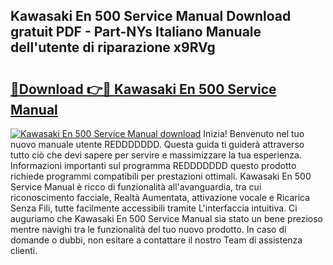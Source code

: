 ## Kawasaki En 500 Service Manual Download gratuit PDF - Part-NYs Italiano Manuale dell'utente di riparazione x9RVg

# <h2><a href="http://df9utk.blite.top/?on=Kawasaki+En+500+Service+Manual">🔗Download 👉🔴 Kawasaki En 500 Service Manual</a></h2>

[![Kawasaki En 500 Service Manual download](https://i.imgur.com/lujVjoI.png)](http://df9utk.blite.top/?on=Kawasaki+En+500+Service+Manual)
Inizia! Benvenuto nel tuo nuovo manuale utente REDDDDDDD. Questa guida ti guiderà attraverso tutto ciò che devi sapere per servire e massimizzare la tua esperienza. Informazioni importanti sul programma REDDDDDDD questo prodotto richiede programmi compatibili per prestazioni ottimali. Kawasaki En 500 Service Manual è ricco di funzionalità all'avanguardia, tra cui riconoscimento facciale, Realtà Aumentata, attivazione vocale e Ricarica Senza Fili, tutte facilmente accessibili tramite L'interfaccia intuitiva. Ci auguriamo che Kawasaki En 500 Service Manual sia stato un bene prezioso mentre navighi tra le funzionalità del tuo nuovo prodotto. In caso di domande o dubbi, non esitare a contattare il nostro Team di assistenza clienti.
